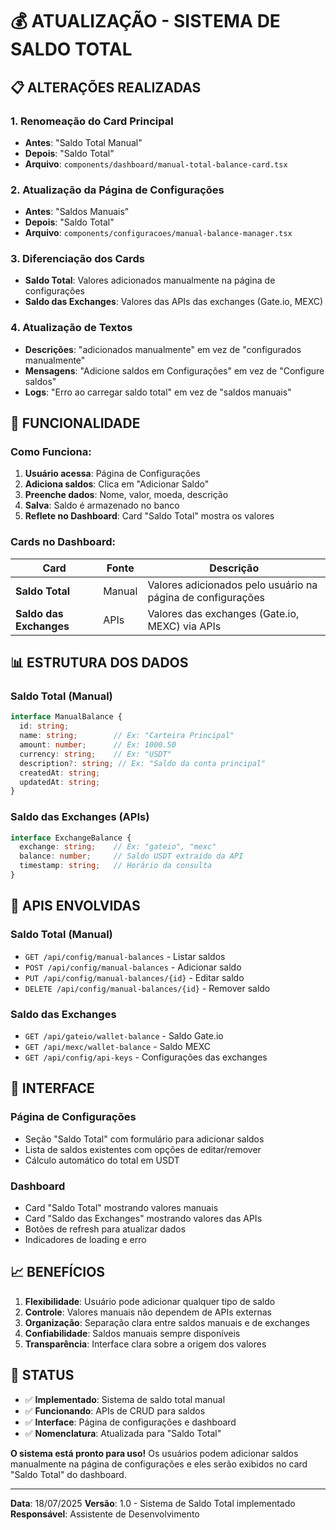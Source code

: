 # 💰 ATUALIZAÇÃO - SISTEMA DE SALDO TOTAL

## 📋 **ALTERAÇÕES REALIZADAS**

### **1. Renomeação do Card Principal**
- **Antes**: "Saldo Total Manual"
- **Depois**: "Saldo Total"
- **Arquivo**: `components/dashboard/manual-total-balance-card.tsx`

### **2. Atualização da Página de Configurações**
- **Antes**: "Saldos Manuais"
- **Depois**: "Saldo Total"
- **Arquivo**: `components/configuracoes/manual-balance-manager.tsx`

### **3. Diferenciação dos Cards**
- **Saldo Total**: Valores adicionados manualmente na página de configurações
- **Saldo das Exchanges**: Valores das APIs das exchanges (Gate.io, MEXC)

### **4. Atualização de Textos**
- **Descrições**: "adicionados manualmente" em vez de "configurados manualmente"
- **Mensagens**: "Adicione saldos em Configurações" em vez de "Configure saldos"
- **Logs**: "Erro ao carregar saldo total" em vez de "saldos manuais"

## 🎯 **FUNCIONALIDADE**

### **Como Funciona:**

1. **Usuário acessa**: Página de Configurações
2. **Adiciona saldos**: Clica em "Adicionar Saldo"
3. **Preenche dados**: Nome, valor, moeda, descrição
4. **Salva**: Saldo é armazenado no banco
5. **Reflete no Dashboard**: Card "Saldo Total" mostra os valores

### **Cards no Dashboard:**

| Card | Fonte | Descrição |
|------|-------|-----------|
| **Saldo Total** | Manual | Valores adicionados pelo usuário na página de configurações |
| **Saldo das Exchanges** | APIs | Valores das exchanges (Gate.io, MEXC) via APIs |

## 📊 **ESTRUTURA DOS DADOS**

### **Saldo Total (Manual)**
```typescript
interface ManualBalance {
  id: string;
  name: string;        // Ex: "Carteira Principal"
  amount: number;      // Ex: 1000.50
  currency: string;    // Ex: "USDT"
  description?: string; // Ex: "Saldo da conta principal"
  createdAt: string;
  updatedAt: string;
}
```

### **Saldo das Exchanges (APIs)**
```typescript
interface ExchangeBalance {
  exchange: string;    // Ex: "gateio", "mexc"
  balance: number;     // Saldo USDT extraído da API
  timestamp: string;   // Horário da consulta
}
```

## 🔧 **APIS ENVOLVIDAS**

### **Saldo Total (Manual)**
- `GET /api/config/manual-balances` - Listar saldos
- `POST /api/config/manual-balances` - Adicionar saldo
- `PUT /api/config/manual-balances/{id}` - Editar saldo
- `DELETE /api/config/manual-balances/{id}` - Remover saldo

### **Saldo das Exchanges**
- `GET /api/gateio/wallet-balance` - Saldo Gate.io
- `GET /api/mexc/wallet-balance` - Saldo MEXC
- `GET /api/config/api-keys` - Configurações das exchanges

## 🎨 **INTERFACE**

### **Página de Configurações**
- Seção "Saldo Total" com formulário para adicionar saldos
- Lista de saldos existentes com opções de editar/remover
- Cálculo automático do total em USDT

### **Dashboard**
- Card "Saldo Total" mostrando valores manuais
- Card "Saldo das Exchanges" mostrando valores das APIs
- Botões de refresh para atualizar dados
- Indicadores de loading e erro

## 📈 **BENEFÍCIOS**

1. **Flexibilidade**: Usuário pode adicionar qualquer tipo de saldo
2. **Controle**: Valores manuais não dependem de APIs externas
3. **Organização**: Separação clara entre saldos manuais e de exchanges
4. **Confiabilidade**: Saldos manuais sempre disponíveis
5. **Transparência**: Interface clara sobre a origem dos valores

## 🚀 **STATUS**

- ✅ **Implementado**: Sistema de saldo total manual
- ✅ **Funcionando**: APIs de CRUD para saldos
- ✅ **Interface**: Página de configurações e dashboard
- ✅ **Nomenclatura**: Atualizada para "Saldo Total"

**O sistema está pronto para uso!** Os usuários podem adicionar saldos manualmente na página de configurações e eles serão exibidos no card "Saldo Total" do dashboard.

---

**Data**: 18/07/2025
**Versão**: 1.0 - Sistema de Saldo Total implementado
**Responsável**: Assistente de Desenvolvimento 